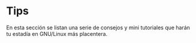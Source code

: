 # Tips
En esta sección se listan una serie de consejos y mini tutoriales que harán tu estadía en GNU/Linux más placentera. 




